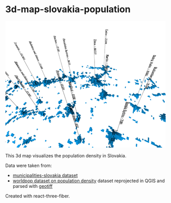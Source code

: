 # 3d-map-slovakia-population

<img src="./screenshot.png" height="400" alt="screenshot"/>

This 3d map visualizes the population density in Slovakia.

Data were taken from:

- [municipalities-slovakia dataset](https://github.com/adammertel/municipalities-slovakia)
- [worldpop dataset on population density](www.worldpop.org) dataset reprojected in QGIS and parsed with [geotiff](https://geotiffjs.github.io/)

Created with react-three-fiber.
